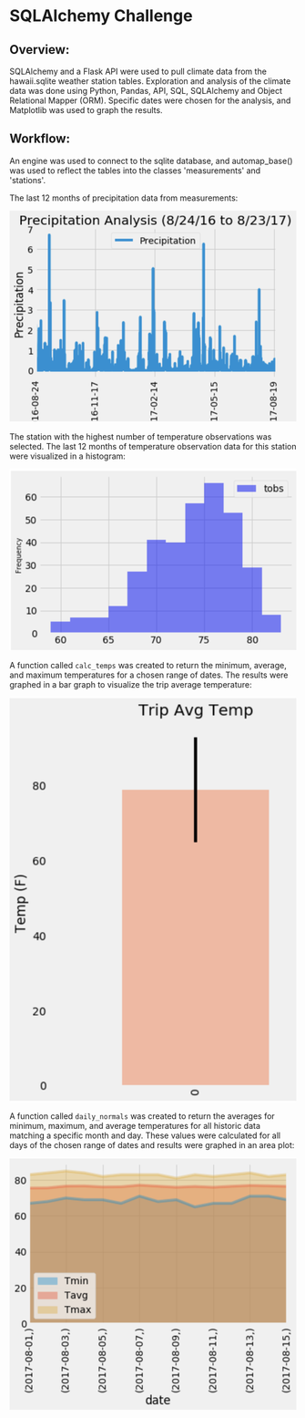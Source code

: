 # SQLAlchemy Challenge

## Overview: 

SQLAlchemy and a Flask API were used to pull climate data from the hawaii.sqlite weather station tables. Exploration and analysis of the climate data was done using Python, Pandas, API, SQL, SQLAlchemy and Object Relational Mapper (ORM). Specific dates were chosen for the analysis, and Matplotlib was used to graph the results. 

## Workflow:

An engine was used to connect to the sqlite database, and automap_base() was used to reflect the tables into the classes 'measurements' and 'stations'.

The last 12 months of precipitation data from measurements:

<img src="images/precipitation.png" width="600">

The station with the highest number of temperature observations was selected. The last 12 months of temperature observation data for this station were visualized in a histogram: 

<img src="images/tobs.png" width="600">

A function called `calc_temps` was created to return the minimum, average, and maximum temperatures for a chosen range of dates. The results were graphed in a bar graph to visualize the trip average temperature: 

<img src="images/avgTemp.png" width="600">
 
A function called `daily_normals` was created to return the averages for minimum, maximum, and average temperatures for all historic data matching a specific month and day. These values were calculated for all days of the chosen range of dates and results were graphed in an area plot:

<img src="images/dailyNormals.png" width="600">
